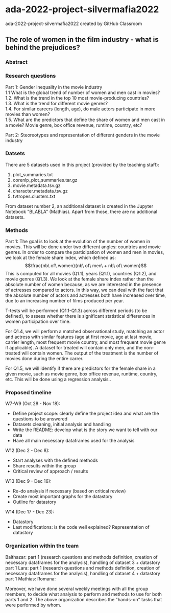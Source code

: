 # ada-2022-project-silvermafia2022
ada-2022-project-silvermafia2022 created by GitHub Classroom

## The role of women in the film industry - what is behind the prejudices?
### Abstract


### Research questions
Part 1: Gender inequality in the movie industry  
1.1 What is the global trend of number of women and men cast in movies?  
1.2. What is the trend in the top 10 most movie-producing countries?  
1.3. What is the trend for different movie genres?  
1.4. For similar careers (length, age), do male actors participate in more movies than women?  
1.5. What are the predictors that define the share of women and men cast in a movie? Movie genre, box office revenue, runtime, country, etc?

Part 2: Steoreotypes and representation of different genders in the movie industry  


### Datsets
There are 5 datasets used in this project (provided by the teaching staff):

1. plot_summaries.txt
2. corenlp_plot_summaries.tar.gz
3. movie.metadata.tsv.gz
4. character.metadata.tsv.gz
5. tvtropes.clusters.txt

From dataset number 2, an additional dataset is created in the Jupyter Notebook "BLABLA" (Mathias).
Apart from those, there are no additional datasets.

### Methods

Part 1: The goal is to look at the evolution of the number of women in movies. This will be done under two different angles: countries and movie genres.
In order to compare the participation of women and men in movies, we look at the female share index, which defined as: 
$$\frac{nb\ of\ women}{nb\ of\ men\ + nb\ of\ women}$$ 
This is computed for all movies (Q1.1), years (Q1.1), countries (Q1.2), and movie genres (Q1.3). 
We look at the female share index rather than the absolute number of women because, as we are interested in the presence of actresses compared to actors.
In this way, we can deal with the fact that the absolute number of actors and actresses both have increased over time, due to an increasing number of films produced per year.

T-tests will be performed (Q1.1-Q1.3) across different periods (to be defined), to assess whether there is significant statistical differences in women participation over time.

For Q1.4, we will perform a matched observational study, matching an actor and actress with similar features (age at first movie, age at last movie, carrier length, most frequent movie country, and most frequent movie genre if applicable). A dataset for treated will contain only men, and the non-treated will contain women. The output of the treatment is the number of movies done during the entire carrer.  

For Q1.5, we will identify if there are predictors for the female share in a given movie, such as movie genre, box office revenue, runtime, country, etc. This will be done using a regression analysis..

### Proposed timeline
W7-W9 (Oct 28 - Nov 18):  
- Define project scope: clearly define the project idea and what are the questions to be answered  
- Datasets cleaning, initial analysis and handling   
- Write the README: develop what is the story we want to tell with our data  
- Have all main necessary dataframes used for the analysis  

W12 (Dec 2 - Dec 8):  
- Start analyses with the defined methods  
- Share results within the group  
- Critical review of approach / results  

W13 (Dec 9 - Dec 16):  
- Re-do analysis if necessary (based on critical review)  
- Create most important graphs for the datastory  
- Outline for datastory  

W14 (Dec 17 - Dec 23):  
- Datastory  
- Last modifications: is the code well explained? Representation of datastory  


### Organization within the team
Balthazar: part 1 (research questions and methods definition, creation of necessary dataframes for the analysis), handling of dataset 3 + datastory part 1
Lara: part 1 (research questions and methods definition, creation of necessary dataframes for the analysis), handling of dataset 4 + datastory part 1
Mathias:
Romana:

Moreover, we have done several weekly meetings with all the group members, to decide what analysis to perform and methods to use for both parts 1 and 2. The above organization describes the "hands-on" tasks that were performed by whom.

